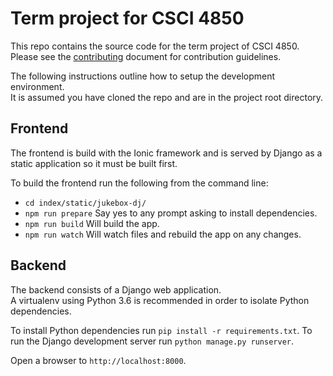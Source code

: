 # Term project for CSCI 4850

This repo contains the source code for the term project of CSCI 4850. Please see the [contributing](https://github.com/jakeharding/jukebox-dj/blob/master/CONTRIBUTING.md) document for contribution guidelines.

The following instructions outline how to setup the development environment.  
It is assumed you have cloned the repo and are in the project root directory.


## Frontend

The frontend is build with the Ionic framework and is served by Django as a static application so it must be built first.

To build the frontend run the following from the command line:
- `cd index/static/jukebox-dj/`
- `npm run prepare` Say yes to any prompt asking to install dependencies.
- `npm run build` Will build the app.
- `npm run watch` Will watch files and rebuild the app on any changes.


## Backend

The backend consists of a Django web application.  
A virtualenv using Python 3.6 is recommended in order to isolate Python dependencies.

To install Python dependencies run `pip install -r requirements.txt`.
To run the Django development server run `python manage.py runserver`.

Open a browser to `http://localhost:8000`.

